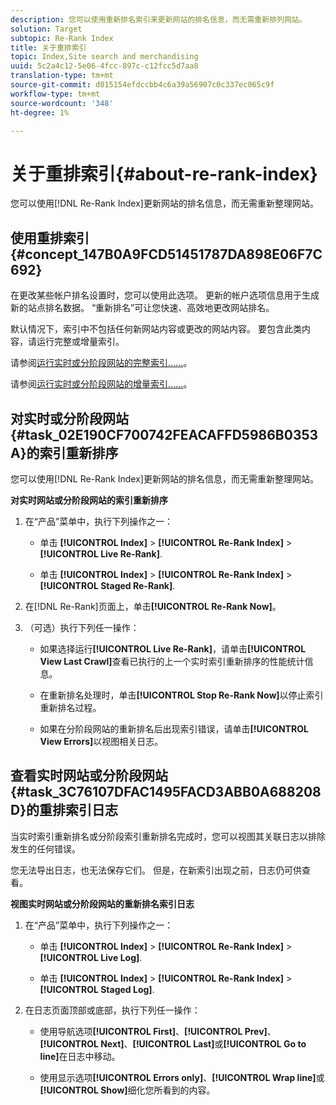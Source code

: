 ```yaml
---
description: 您可以使用重新排名索引来更新网站的排名信息，而无需重新排列网站。
solution: Target
subtopic: Re-Rank Index
title: 关于重排索引
topic: Index,Site search and merchandising
uuid: 5c2a4c12-5e06-4fcc-897c-c12fcc5d7aa8
translation-type: tm+mt
source-git-commit: d015154efdccbb4c6a39a56907c0c337ec065c9f
workflow-type: tm+mt
source-wordcount: '348'
ht-degree: 1%

---
```



# 关于重排索引{#about-re-rank-index}

您可以使用[!DNL Re-Rank Index]更新网站的排名信息，而无需重新整理网站。

## 使用重排索引{#concept_147B0A9FCD51451787DA898E06F7C692}

在更改某些帐户排名设置时，您可以使用此选项。 更新的帐户选项信息用于生成新的站点排名数据。 “重新排名”可让您快速、高效地更改网站排名。

默认情况下，索引中不包括任何新网站内容或更改的网站内容。 要包含此类内容，请运行完整或增量索引。

请参阅[运行实时或分阶段网站的完整索引……](../c-about-index-menu/c-about-full-index.md#task_F7FE04D8A1654A7787FCCA31B45EB42D)。

请参阅[运行实时或分阶段网站的增量索引……](../c-about-index-menu/c-about-incremental-index.md#task_9BFB6157F3884B2FAECB7E0E9CA318CB)。

## 对实时或分阶段网站{#task_02E190CF700742FEACAFFD5986B0353A}的索引重新排序

您可以使用[!DNL Re-Rank Index]更新网站的排名信息，而无需重新整理网站。

**对实时网站或分阶段网站的索引重新排序**

1. 在“产品”菜单中，执行下列操作之一：

   * 单击 **[!UICONTROL Index]** > **[!UICONTROL Re-Rank Index]** > **[!UICONTROL Live Re-Rank]**.

   * 单击 **[!UICONTROL Index]** > **[!UICONTROL Re-Rank Index]** > **[!UICONTROL Staged Re-Rank]**.

1. 在[!DNL Re-Rank]页面上，单击&#x200B;**[!UICONTROL Re-Rank Now]**。
1. （可选）执行下列任一操作：

   * 如果选择运行&#x200B;**[!UICONTROL Live Re-Rank]**，请单击&#x200B;**[!UICONTROL View Last Crawl]**&#x200B;查看已执行的上一个实时索引重新排序的性能统计信息。

   * 在重新排名处理时，单击&#x200B;**[!UICONTROL Stop Re-Rank Now]**&#x200B;以停止索引重新排名过程。
   * 如果在分阶段网站的重新排名后出现索引错误，请单击&#x200B;**[!UICONTROL View Errors]**&#x200B;以视图相关日志。

## 查看实时网站或分阶段网站{#task_3C76107DFAC1495FACD3ABB0A688208D}的重排索引日志

当实时索引重新排名或分阶段索引重新排名完成时，您可以视图其关联日志以排除发生的任何错误。

您无法导出日志，也无法保存它们。 但是，在新索引出现之前，日志仍可供查看。

**视图实时网站或分阶段网站的重新排名索引日志**

1. 在“产品”菜单中，执行下列操作之一：

   * 单击 **[!UICONTROL Index]** > **[!UICONTROL Re-Rank Index]** > **[!UICONTROL Live Log]**.

   * 单击 **[!UICONTROL Index]** > **[!UICONTROL Re-Rank Index]** > **[!UICONTROL Staged Log]**.

1. 在日志页面顶部或底部，执行下列任一操作：

   * 使用导航选项&#x200B;**[!UICONTROL First]**、**[!UICONTROL Prev]**、**[!UICONTROL Next]**、**[!UICONTROL Last]**&#x200B;或&#x200B;**[!UICONTROL Go to line]**&#x200B;在日志中移动。

   * 使用显示选项&#x200B;**[!UICONTROL Errors only]**、**[!UICONTROL Wrap line]**&#x200B;或&#x200B;**[!UICONTROL Show]**&#x200B;细化您所看到的内容。

